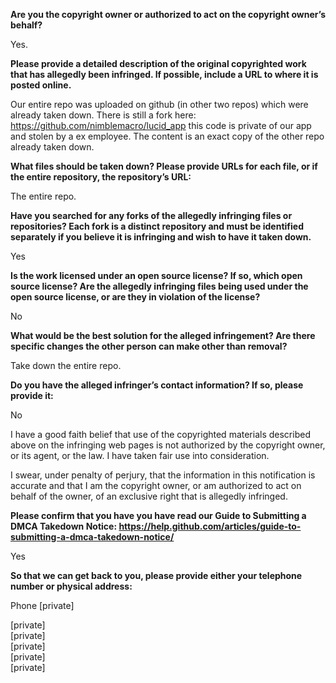 **Are you the copyright owner or authorized to act on the copyright owner’s behalf?**

Yes.

**Please provide a detailed description of the original copyrighted work that has allegedly been infringed. If possible, include a URL to where it is posted online.**

Our entire repo was uploaded on github (in other two repos) which were already taken down. There is still a fork here: https://github.com/nimblemacro/lucid_app this code is private of our app and stolen by a ex employee. The content is an exact copy of the other repo already taken down.

**What files should be taken down? Please provide URLs for each file, or if the entire repository, the repository’s URL:**

The entire repo.

**Have you searched for any forks of the allegedly infringing files or repositories? Each fork is a distinct repository and must be identified separately if you believe it is infringing and wish to have it taken down.**

Yes

**Is the work licensed under an open source license? If so, which open source license? Are the allegedly infringing files being used under the open source license, or are they in violation of the license?**

No

**What would be the best solution for the alleged infringement? Are there specific changes the other person can make other than removal?**

Take down the entire repo.

**Do you have the alleged infringer’s contact information? If so, please provide it:**

No

I have a good faith belief that use of the copyrighted materials described above on the infringing web pages is not authorized by the copyright owner, or its agent, or the law. I have taken fair use into consideration.

I swear, under penalty of perjury, that the information in this notification is accurate and that I am the copyright owner, or am authorized to act on behalf of the owner, of an exclusive right that is allegedly infringed.

**Please confirm that you have you have read our Guide to Submitting a DMCA Takedown Notice: https://help.github.com/articles/guide-to-submitting-a-dmca-takedown-notice/**

Yes

**So that we can get back to you, please provide either your telephone number or physical address:**

Phone [private]

[private]  
[private]  
[private]  
[private]  
[private]
